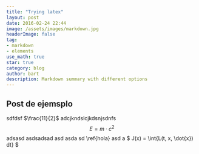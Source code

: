 ```yaml
---
title: "Trying latex"
layout: post
date: 2016-02-24 22:44
image: /assets/images/markdown.jpg
headerImage: false
tag:
- markdown
- elements
use_math: true
star: true
category: blog
author: bart
description: Markdown summary with different options
---
```

## Post de ejemsplo
sdfdsf $\frac{11}{2}$ adcjkndslcjkdsnjsdnfs 
$$ E = m\cdot c^2 \label{hola} $$ adsasd 
asdsadsad asd asda sd \ref{hola} asd a
$ J(x) = \int{L(t, x, \dot{x}) dt} \$
